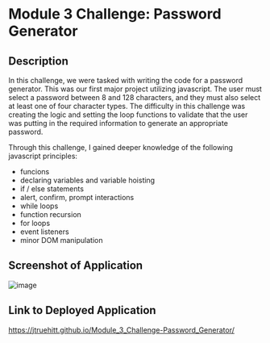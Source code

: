 # Module 3 Challenge: Password Generator

## Description
In this challenge, we were tasked with writing the code for a password generator. This was our first major project utilizing javascript. The user must select a password between 8 and 128 characters, and they must also select at least one of four character types. The difficulty in this challenge was creating the logic and setting the loop functions to validate that the user was putting in the required information to generate an appropriate password. 

Through this challenge, I gained deeper knowledge of the following javascript principles:
- funcions
- declaring variables and variable hoisting
- if / else statements
- alert, confirm, prompt interactions
- while loops
- function recursion
- for loops
- event listeners
- minor DOM manipulation

## Screenshot of Application
![image](https://user-images.githubusercontent.com/121977575/223543121-03958c63-ca2d-4595-8c4c-e50e29022d3b.png)

## Link to Deployed Application
https://jtruehitt.github.io/Module_3_Challenge-Password_Generator/
